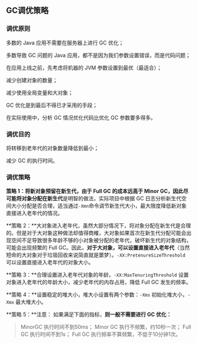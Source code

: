 ## GC调优策略

### 调优原则

多数的 Java 应用不需要在服务器上进行 GC 优化； 

多数导致 GC 问题的 Java 应用，都不是因为我们参数设置错误，而是代码问题；

在应用上线之前，先考虑将机器的 JVM 参数设置到最优（最适合）；

减少创建对象的数量； 

减少使用全局变量和大对象；

GC 优化是到最后不得已才采用的手段； 

在实际使用中，分析 GC 情况优化代码比优化 GC 参数要多得多。



### 调优目的

将转移到老年代的对象数量降低到最小；

减少 GC 的执行时间。



### 调优策略

**策略 1：**将新对象预留在新生代，由于 Full GC 的成本远高于 Minor GC，因此**尽可能将对象分配在新生代**是明智的做法，实际项目中根据 GC 日志分析新生代空间大小分配是否合理，适当通过`-Xmn`命令调节新生代大小，最大限度降低新对象直接进入老年代的情况。

**策略 2：**大对象进入老年代，虽然大部分情况下，将对象分配在新生代是合理的。但是对于大对象这种做法却值得商榷，大对象如果首次在新生代分配可能会出现空间不足导致很多年龄不够的小对象被分配的老年代，破坏新生代的对象结构，可能会出现频繁的 Full GC。因此，**对于大对象，可以设置直接进入老年代**（当然短命的大对象对于垃圾回收来说简直就是噩梦）。`-XX:PretenureSizeThreshold` 可以设置直接进入老年代的对象大小。

**策略 3：**合理设置进入老年代对象的年龄，`-XX:MaxTenuringThreshold` 设置对象进入老年代的年龄大小，减少老年代的内存占用，降低 Full GC 发生的频率。

**策略 4：**设置稳定的堆大小，堆大小设置有两个参数：`-Xms` 初始化堆大小，`-Xmx` 最大堆大小。

**策略 5：**注意： 如果满足下面的指标，**则一般不需要进行 GC 优化：**

> MinorGC 执行时间不到50ms； Minor GC 执行不频繁，约10秒一次； Full GC 执行时间不到1s； Full GC 执行频率不算频繁，不低于10分钟1次。